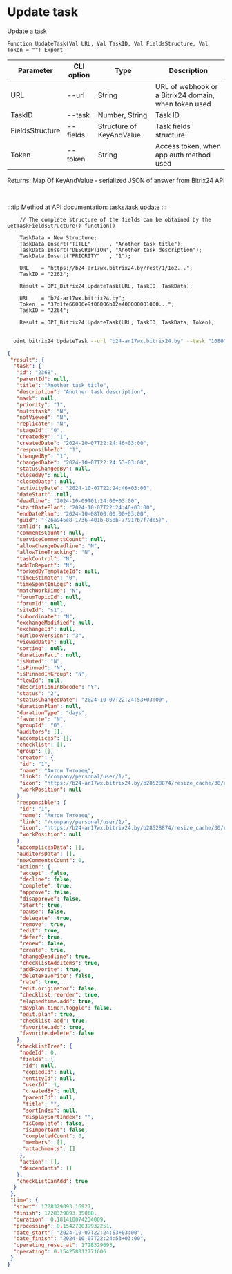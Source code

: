 ﻿---
sidebar_position: 4
---

# Update task
 Update a task



`Function UpdateTask(Val URL, Val TaskID, Val FieldsStructure, Val Token = "") Export`

  | Parameter | CLI option | Type | Description |
  |-|-|-|-|
  | URL | --url | String | URL of webhook or a Bitrix24 domain, when token used |
  | TaskID | --task | Number, String | Task ID |
  | FieldsStructure | --fields | Structure of KeyAndValue | Task fields structure |
  | Token | --token | String | Access token, when app auth method used |

  
  Returns:  Map Of KeyAndValue - serialized JSON of answer from Bitrix24 API

<br/>

:::tip
Method at API documentation: [tasks.task.update](https://dev.1c-bitrix.ru/rest_help/tasks/task/tasks/tasks_task_update.php)
:::
<br/>


```bsl title="Code example"
    // The complete structure of the fields can be obtained by the GetTaskFieldsStructure() function()

    TaskData = New Structure;
    TaskData.Insert("TITLE"      , "Another task title");
    TaskData.Insert("DESCRIPTION", "Another task description");
    TaskData.Insert("PRIORITY"   , "1");

    URL    = "https://b24-ar17wx.bitrix24.by/rest/1/1o2...";
    TaskID = "2262";

    Result = OPI_Bitrix24.UpdateTask(URL, TaskID, TaskData);

    URL    = "b24-ar17wx.bitrix24.by";
    Token  = "37d1fe66006e9f06006b12e400000001000...";
    TaskID = "2264";

    Result = OPI_Bitrix24.UpdateTask(URL, TaskID, TaskData, Token);
```



```sh title="CLI command example"
    
  oint bitrix24 UpdateTask --url "b24-ar17wx.bitrix24.by" --task "1080" --fields %fields% --token "fe3fa966006e9f06006b12e400000001000..."

```

```json title="Result"
{
 "result": {
  "task": {
   "id": "2368",
   "parentId": null,
   "title": "Another task title",
   "description": "Another task description",
   "mark": null,
   "priority": "1",
   "multitask": "N",
   "notViewed": "N",
   "replicate": "N",
   "stageId": "0",
   "createdBy": "1",
   "createdDate": "2024-10-07T22:24:46+03:00",
   "responsibleId": "1",
   "changedBy": "1",
   "changedDate": "2024-10-07T22:24:53+03:00",
   "statusChangedBy": null,
   "closedBy": null,
   "closedDate": null,
   "activityDate": "2024-10-07T22:24:46+03:00",
   "dateStart": null,
   "deadline": "2024-10-09T01:24:00+03:00",
   "startDatePlan": "2024-10-07T22:24:46+03:00",
   "endDatePlan": "2024-10-08T00:00:00+03:00",
   "guid": "{26a945e8-1736-401b-858b-77917b7f7de5}",
   "xmlId": null,
   "commentsCount": null,
   "serviceCommentsCount": null,
   "allowChangeDeadline": "N",
   "allowTimeTracking": "N",
   "taskControl": "N",
   "addInReport": "N",
   "forkedByTemplateId": null,
   "timeEstimate": "0",
   "timeSpentInLogs": null,
   "matchWorkTime": "N",
   "forumTopicId": null,
   "forumId": null,
   "siteId": "s1",
   "subordinate": "N",
   "exchangeModified": null,
   "exchangeId": null,
   "outlookVersion": "3",
   "viewedDate": null,
   "sorting": null,
   "durationFact": null,
   "isMuted": "N",
   "isPinned": "N",
   "isPinnedInGroup": "N",
   "flowId": null,
   "descriptionInBbcode": "Y",
   "status": "2",
   "statusChangedDate": "2024-10-07T22:24:53+03:00",
   "durationPlan": null,
   "durationType": "days",
   "favorite": "N",
   "groupId": "0",
   "auditors": [],
   "accomplices": [],
   "checklist": [],
   "group": [],
   "creator": {
    "id": "1",
    "name": "Антон Титовец",
    "link": "/company/personal/user/1/",
    "icon": "https://b24-ar17wx.bitrix24.by/b28528874/resize_cache/30/c0120a8d7c10d63c83e32398d1ec4d9e/main/d7e/d7e99cf556e4ab676463dae2c00ddfbb/a7e0af6899300e3c684caeca5c334d81.jpg",
    "workPosition": null
   },
   "responsible": {
    "id": "1",
    "name": "Антон Титовец",
    "link": "/company/personal/user/1/",
    "icon": "https://b24-ar17wx.bitrix24.by/b28528874/resize_cache/30/c0120a8d7c10d63c83e32398d1ec4d9e/main/d7e/d7e99cf556e4ab676463dae2c00ddfbb/a7e0af6899300e3c684caeca5c334d81.jpg",
    "workPosition": null
   },
   "accomplicesData": [],
   "auditorsData": [],
   "newCommentsCount": 0,
   "action": {
    "accept": false,
    "decline": false,
    "complete": true,
    "approve": false,
    "disapprove": false,
    "start": true,
    "pause": false,
    "delegate": true,
    "remove": true,
    "edit": true,
    "defer": true,
    "renew": false,
    "create": true,
    "changeDeadline": true,
    "checklistAddItems": true,
    "addFavorite": true,
    "deleteFavorite": false,
    "rate": true,
    "edit.originator": false,
    "checklist.reorder": true,
    "elapsedtime.add": true,
    "dayplan.timer.toggle": false,
    "edit.plan": true,
    "checklist.add": true,
    "favorite.add": true,
    "favorite.delete": false
   },
   "checkListTree": {
    "nodeId": 0,
    "fields": {
     "id": null,
     "copiedId": null,
     "entityId": null,
     "userId": 1,
     "createdBy": null,
     "parentId": null,
     "title": "",
     "sortIndex": null,
     "displaySortIndex": "",
     "isComplete": false,
     "isImportant": false,
     "completedCount": 0,
     "members": [],
     "attachments": []
    },
    "action": [],
    "descendants": []
   },
   "checkListCanAdd": true
  }
 },
 "time": {
  "start": 1728329093.16927,
  "finish": 1728329093.35068,
  "duration": 0.181410074234009,
  "processing": 0.154278039932251,
  "date_start": "2024-10-07T22:24:53+03:00",
  "date_finish": "2024-10-07T22:24:53+03:00",
  "operating_reset_at": 1728329693,
  "operating": 0.154258012771606
 }
}
```
